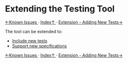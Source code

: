 # Extending the Testing Tool
[←Known Issues ](3.0._Known_Issues.md) · [ Index↑ ](..) · [Extension - Adding New Tests→](4.1._Extension_-_Adding_New_Tests.md)

The tool can be extended to:

- [Include new tests](4.1._Extension_-_Adding_New_Tests.md)
- [Support new specifications](4.2._Extension_-_Testing_A_New_Specification.md)

[←Known Issues ](3.0._Known_Issues.md) · [ Index↑ ](..) · [Extension - Adding New Tests→](4.1._Extension_-_Adding_New_Tests.md)
